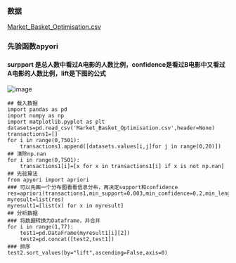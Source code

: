 ### 数据
[Market_Basket_Optimisation.csv](https://github.com/171909771/DATA-scientist/files/8992685/Market_Basket_Optimisation.csv)
### 先验函数apyori
#### surpport 是总人数中看过A电影的人数比例，confidence是看过B电影中又看过A电影的人数比例，lift是下图的公式
![image](https://user-images.githubusercontent.com/41554601/177165956-d02a911b-e910-441b-8b5e-2d54f064655d.png)

```
## 载入数据
import pandas as pd
import numpy as np 
import matplotlib.pyplot as plt 
datasets=pd.read_csv('Market_Basket_Optimisation.csv',header=None)
transactions1=[]
for i in range(0,7501):    
    transactions1.append([datasets.values[i,j]for j in range(0,20)])         
## 清除np.nan
for i in range(0,7501):
    transactions1[i]=[x for x in transactions1[i] if x is not np.nan]
## 先验算法
from apyori import apriori
### 可以先画一个分布图看看信息分布，再决定support和confidence
res=apriori(transactions1,min_support=0.003,min_confidence=0.2,min_length=2,min_lift=3)
myresult=list(res)
myresult1=[list(x) for x in myresult]
## 分析数据
### 将数据转换为Dataframe，并合并
for i in range(1,77):
    test1=pd.DataFrame(myresult1[i][2])
    test2=pd.concat([test2,test1])
### 排序
test2.sort_values(by="lift",ascending=False,axis=0)
```

